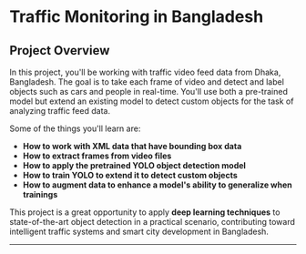 # Traffic Monitoring in Bangladesh

## Project Overview
In this project, you'll be working with traffic video feed data from Dhaka, Bangladesh. The goal is to take each frame of video and detect and label objects such as cars and people in real-time. You'll use both a pre-trained model but extend an existing model to detect custom objects for the task of analyzing traffic feed data.

Some of the things you'll learn are:

* **How to work with XML data that have bounding box data**
* **How to extract frames from video files**
* **How to apply the pretrained YOLO object detection model**
* **How to train YOLO to extend it to detect custom objects**
* **How to augment data to enhance a model's ability to generalize when trainings**

This project is a great opportunity to apply **deep learning techniques** to state-of-the-art object detection in a practical scenario, contributing toward intelligent traffic systems and smart city development in Bangladesh.

---